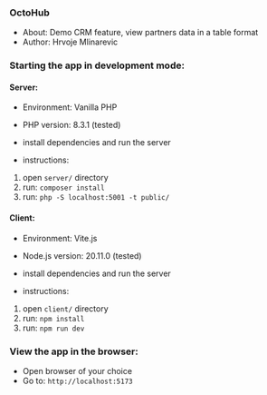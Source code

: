 ### OctoHub 

- About: Demo CRM feature, view partners data in a table format
- Author: Hrvoje Mlinarevic

### Starting the app in development mode:

#### Server:

- Environment: Vanilla PHP
- PHP version: 8.3.1 (tested)
- install dependencies and run the server

- instructions:
1. open `server/` directory 
2. run: `composer install`
3. run: `php -S localhost:5001 -t public/`

#### Client:

- Environment: Vite.js 
- Node.js version: 20.11.0 (tested)
- install dependencies and run the server

- instructions:
1. open `client/` directory 
2. run: `npm install`
3. run: `npm run dev`

### View the app in the browser:

- Open browser of your choice
- Go to: `http://localhost:5173`